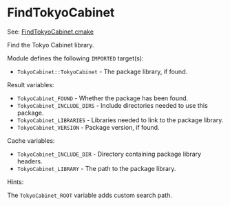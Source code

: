 # FindTokyoCabinet

See: [FindTokyoCabinet.cmake](https://github.com/petk/php-build-system/tree/master/cmake/cmake/modules/FindTokyoCabinet.cmake)

Find the Tokyo Cabinet library.

Module defines the following `IMPORTED` target(s):

* `TokyoCabinet::TokyoCabinet` - The package library, if found.

Result variables:

* `TokyoCabinet_FOUND` - Whether the package has been found.
* `TokyoCabinet_INCLUDE_DIRS` - Include directories needed to use this package.
* `TokyoCabinet_LIBRARIES` - Libraries needed to link to the package library.
* `TokyoCabinet_VERSION` - Package version, if found.

Cache variables:

* `TokyoCabinet_INCLUDE_DIR` - Directory containing package library headers.
* `TokyoCabinet_LIBRARY` - The path to the package library.

Hints:

The `TokyoCabinet_ROOT` variable adds custom search path.
